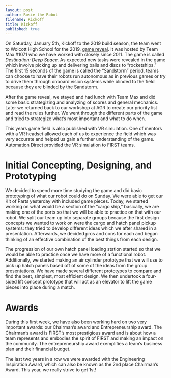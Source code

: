 ```yaml
---
layout: post
author: Rosie the Robot
filename: Kickoff
title: Kickoff
published: true
---
```


On Saturday, January 5th, Kickoff to the 2019 build season, the team went to Wolcott High School for the 2019, [game reveal](https://www.youtube.com/watch?v=Mew6G_og-PI). It was hosted by Team Max #1071 who we have worked with closely since 2011. The game is called *Destination: Deep Space.* As expected new tasks were revealed in the game which involve picking up and delivering balls and discs to “rocketships.” The first 15 seconds of the game is called the “Sandstorm” period, teams can choose to have their robots run autonomous as in previous games or try to drive them through onboard vision systems while blinded to the field because they are blinded by the Sandstorm.

After the game reveal, we stayed and had lunch with Team Max and did some basic strategizing and analyzing of scores and general mechanics. Later we returned back to our workshop at AGR to create our priority list and read the rules further. We went through the different parts of the game and tried to strategize what’s most important and what to do when.

This years game field is also published with VR simulation. One of mentors with a VR headset allowed each of us to experience the field which was very accurate and helped us gain a further understanding of the game. Automation Direct provided the VR simulation to FIRST teams.

# Initial Concepting, Designing, and Prototyping

We decided to spend more time studying the game and did basic prototyping of what our robot could do on Sunday. We were able to get our Kit of Parts yesterday with included game pieces. Today, we started working on what would be a section of the “cargo ship,” basically, we are making one of the ports so that we will be able to practice on that with our robot. We split our team up into separate groups because the first design concepts we wanted to work on were the cargo and hatch panel pickup systems: they tried to develop different ideas which we after shared in a presentation. Afterwards, we decided pros and cons for each and began thinking of an effective combination of the best things from each design.

The progression of our own hatch panel loading station started so that we would be able to practice once we have more of a functional robot. Additionally, we started making an air cylinder prototype that we will use to pick up hatch panels based off of some of the ideas from the group presentations. We have made several different prototypes to compare and find the best, simplest, most efficient design. We then undertook a four-sided lift concept prototype that will act as an elevator to lift the game pieces into place during a match.

# Awards

During this first week, we have also been working hard on two very important awards: our Chairman’s award and Entrepreneurship award. The Chairman’s award is FIRST’s most prestigious award and is about how a team represents and embodies the spirit of FIRST and making an impact on the community. The entrepreneurship award exemplifies a team’s business plan and their financial budget.

The last two years in a row we were awarded with the Engineering Inspiration Award, which can also be known as the 2nd place Chairman’s Award. This year, we really strive to get 1st!
